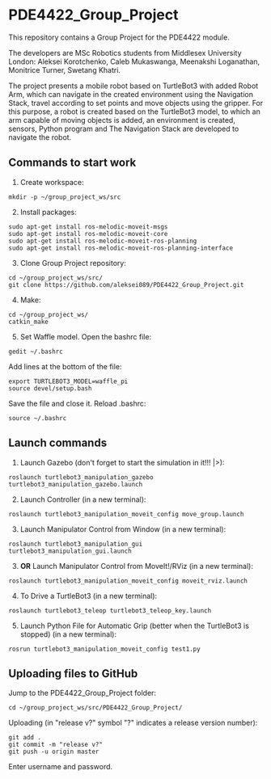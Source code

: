 # PDE4422_Group_Project
This repository contains a Group Project for the PDE4422 module.

The developers are MSc Robotics students from Middlesex University London: Aleksei Korotchenko, Caleb Mukaswanga, Meenakshi Loganathan, Monitrice Turner, Swetang Khatri.

The project presents a mobile robot based on TurtleBot3 with added Robot Arm, which can navigate in the created environment using the Navigation Stack, travel according to set points and move objects using the gripper. For this purpose, a robot is created based on the TurtleBot3 model, to which an arm capable of moving objects is added, an environment is created, sensors, Python program and The Navigation Stack are developed to navigate the robot.

## Commands to start work
1. Create workspace:
```
mkdir -p ~/group_project_ws/src
```
2. Install packages:
```
sudo apt-get install ros-melodic-moveit-msgs
sudo apt-get install ros-melodic-moveit-core
sudo apt-get install ros-melodic-moveit-ros-planning
sudo apt-get install ros-melodic-moveit-ros-planning-interface
```
3. Clone Group Project repository:
```
cd ~/group_project_ws/src/
git clone https://github.com/aleksei089/PDE4422_Group_Project.git
```
4. Make:
```
cd ~/group_project_ws/
catkin_make
```
5. Set Waffle model. Open the bashrc file:
```
gedit ~/.bashrc
```
Add lines at the bottom of the file:
```
export TURTLEBOT3_MODEL=waffle_pi
source devel/setup.bash
```
Save the file and close it. Reload .bashrc:
```
source ~/.bashrc
```
## Launch commands
1. Launch Gazebo (don't forget to start the simulation in it!!! |>):
```
roslaunch turtlebot3_manipulation_gazebo turtlebot3_manipulation_gazebo.launch
```
2. Launch Controller (in a new terminal):
```
roslaunch turtlebot3_manipulation_moveit_config move_group.launch
```
3. Launch Manipulator Control from Window (in a new terminal):
```
roslaunch turtlebot3_manipulation_gui turtlebot3_manipulation_gui.launch
```
3. **OR** Launch Manipulator Control from MoveIt!/RViz (in a new terminal):
```
roslaunch turtlebot3_manipulation_moveit_config moveit_rviz.launch
```
4. To Drive a TurtleBot3 (in a new terminal):
```
roslaunch turtlebot3_teleop turtlebot3_teleop_key.launch
```
5. Launch Python File for Automatic Grip (better when the TurtleBot3 is stopped) (in a new terminal):
```
rosrun turtlebot3_manipulation_moveit_config test1.py
```
## Uploading files to GitHub
Jump to the PDE4422_Group_Project folder:
```
cd ~/group_project_ws/src/PDE4422_Group_Project/
```
Uploading (in "release v?" symbol "?" indicates a release version number):
```
git add .
git commit -m "release v?"
git push -u origin master
```
Enter username and password.
